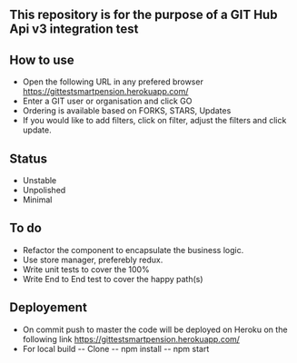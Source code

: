 ## This repository is for the purpose of a GIT Hub Api v3 integration test

## How to use
  - Open the following URL in any prefered browser https://gittestsmartpension.herokuapp.com/
  - Enter a GIT user or organisation and click GO
  - Ordering is available based on FORKS, STARS, Updates
  - If you would like to add filters, click on filter, adjust the filters and click update. 
## Status
  - Unstable
  - Unpolished
  - Minimal
## To do 
  - Refactor the component to encapsulate the business logic.
  - Use store manager, preferebly redux.
  - Write unit tests to cover the 100%
  - Write End to End test to cover the happy path(s)
## Deployement 
  - On commit push to master the code will be deployed on Heroku on the following link https://gittestsmartpension.herokuapp.com/ 
  - For local build 
  -- Clone
  -- npm install 
  -- npm start